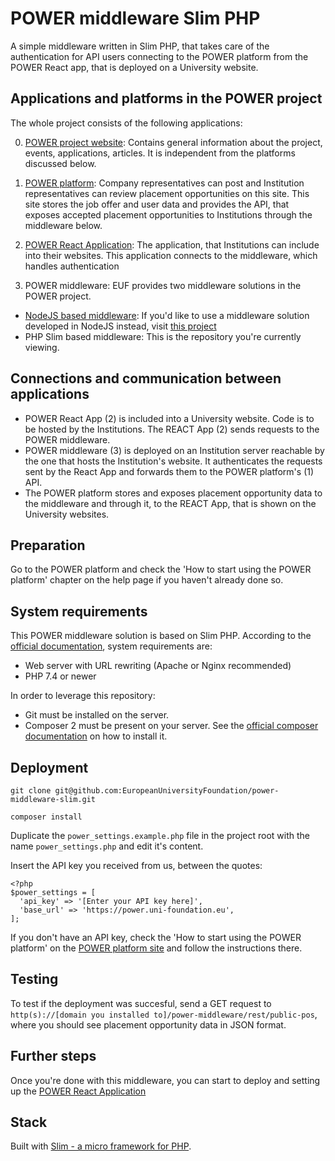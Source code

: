 # POWER middleware Slim PHP

A simple middleware written in Slim PHP, that takes care of the authentication for API users connecting to the POWER platform from the POWER React app, that is deployed on a University website.

## Applications and platforms in the POWER project
The whole project consists of the following applications:

0. [POWER project website](https://www.power-placements.eu/): Contains general information about the project, events, applications, articles. It is independent from the platforms discussed below.


1. [POWER platform](https://power.uni-foundation.eu): Company representatives can post and Institution representatives can review placement opportunities on this site. This site stores the job offer and user data and provides the API, that exposes accepted placement opportunities to Institutions through the middleware below.
2. [POWER React Application](https://github.com/EuropeanUniversityFoundation/power_react_app): The application, that Institutions can include into their websites. This application connects to the middleware, which handles authentication
3. POWER middleware: EUF provides two middleware solutions in the POWER project.
  - [NodeJS based middleware](https://github.com/EuropeanUniversityFoundation/power-middleware): If you'd like to use a middleware solution developed in NodeJS instead, visit [this project](https://github.com/EuropeanUniversityFoundation/power-middleware)
  - PHP Slim based middleware: This is the repository you're currently viewing.

## Connections and communication between applications
- POWER React App (2) is included into a University website. Code is to be hosted by the Institutions. The REACT App (2) sends requests to the POWER middleware.
- POWER middleware (3) is deployed on an Institution server reachable by the one that hosts the Institution's website. It authenticates the requests sent by the React App and forwards them to the POWER platform's (1) API.
- The POWER platform stores and exposes placement opportunity data to the middleware and through it, to the REACT App, that is shown on the University websites.

## Preparation

Go to the POWER platform and check the 'How to start using the POWER platform' chapter on the help page if you haven't already done so.

## System requirements

This POWER middleware solution is based on Slim PHP. According to the [official documentation](https://www.slimframework.com/docs/v4/start/installation.html), system requirements are:
- Web server with URL rewriting (Apache or Nginx recommended)
- PHP 7.4 or newer

In order to leverage this repository:
- Git must be installed on the server.
- Composer 2 must be present on your server. See the [official composer documentation](https://getcomposer.org/download/) on how to install it.

## Deployment
`git clone git@github.com:EuropeanUniversityFoundation/power-middleware-slim.git`

`composer install`

Duplicate the `power_settings.example.php` file in the project root with the name `power_settings.php` and edit it's content.

Insert the API key you received from us, between the quotes:
```
<?php
$power_settings = [
  'api_key' => '[Enter your API key here]',
  'base_url' => 'https://power.uni-foundation.eu',
];
```

If you don't have an API key, check the 'How to start using the POWER platform' on the [POWER platform site](https://power.uni-foundation.eu/help) and follow the instructions there.

## Testing
To test if the deployment was succesful, send a GET request to `http(s)://[domain you installed to]/power-middleware/rest/public-pos`, where you should see placement opportunity data in JSON format.

## Further steps
Once you're done with this middleware, you can start to deploy and setting up the [POWER React Application](https://github.com/EuropeanUniversityFoundation/power_react_app)

## Stack
Built with [Slim - a micro framework for PHP](https://www.slimframework.com/).
